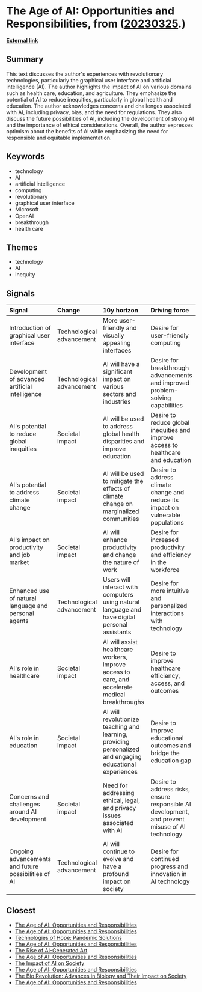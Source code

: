 # __The Age of AI: Opportunities and Responsibilities__, from ([20230325](https://kghosh.substack.com/p/20230325).)

__[External link](https://www.gatesnotes.com/The-Age-of-AI-Has-Begun)__



## Summary

This text discusses the author's experiences with revolutionary technologies, particularly the graphical user interface and artificial intelligence (AI). The author highlights the impact of AI on various domains such as health care, education, and agriculture. They emphasize the potential of AI to reduce inequities, particularly in global health and education. The author acknowledges concerns and challenges associated with AI, including privacy, bias, and the need for regulations. They also discuss the future possibilities of AI, including the development of strong AI and the importance of ethical considerations. Overall, the author expresses optimism about the benefits of AI while emphasizing the need for responsible and equitable implementation.

## Keywords

* technology
* AI
* artificial intelligence
* computing
* revolutionary
* graphical user interface
* Microsoft
* OpenAI
* breakthrough
* health care

## Themes

* technology
* AI
* inequity

## Signals

| Signal                                               | Change                    | 10y horizon                                                                                              | Driving force                                                                                   |
|:-----------------------------------------------------|:--------------------------|:---------------------------------------------------------------------------------------------------------|:------------------------------------------------------------------------------------------------|
| Introduction of graphical user interface             | Technological advancement | More user-friendly and visually appealing interfaces                                                     | Desire for user-friendly computing                                                              |
| Development of advanced artificial intelligence      | Technological advancement | AI will have a significant impact on various sectors and industries                                      | Desire for breakthrough advancements and improved problem-solving capabilities                  |
| AI's potential to reduce global inequities           | Societal impact           | AI will be used to address global health disparities and improve education                               | Desire to reduce global inequities and improve access to healthcare and education               |
| AI's potential to address climate change             | Societal impact           | AI will be used to mitigate the effects of climate change on marginalized communities                    | Desire to address climate change and reduce its impact on vulnerable populations                |
| AI's impact on productivity and job market           | Societal impact           | AI will enhance productivity and change the nature of work                                               | Desire for increased productivity and efficiency in the workforce                               |
| Enhanced use of natural language and personal agents | Technological advancement | Users will interact with computers using natural language and have digital personal assistants           | Desire for more intuitive and personalized interactions with technology                         |
| AI's role in healthcare                              | Societal impact           | AI will assist healthcare workers, improve access to care, and accelerate medical breakthroughs          | Desire to improve healthcare efficiency, access, and outcomes                                   |
| AI's role in education                               | Societal impact           | AI will revolutionize teaching and learning, providing personalized and engaging educational experiences | Desire to improve educational outcomes and bridge the education gap                             |
| Concerns and challenges around AI development        | Societal impact           | Need for addressing ethical, legal, and privacy issues associated with AI                                | Desire to address risks, ensure responsible AI development, and prevent misuse of AI technology |
| Ongoing advancements and future possibilities of AI  | Technological advancement | AI will continue to evolve and have a profound impact on society                                         | Desire for continued progress and innovation in AI technology                                   |

## Closest

* [The Age of AI: Opportunities and Responsibilities](2449c2fc4b8afc7e268db4987fa821e5)
* [The Age of AI: Opportunities and Responsibilities](2449c2fc4b8afc7e268db4987fa821e5)
* [Technologies of Hope: Pandemic Solutions](d44d0c046d2ee3330a2d40cfccdfc0d3)
* [The Age of AI: Opportunities and Responsibilities](2449c2fc4b8afc7e268db4987fa821e5)
* [The Rise of AI-Generated Art](536d1aaf84afa5bf10493f03cbb3d38d)
* [The Age of AI: Opportunities and Responsibilities](2449c2fc4b8afc7e268db4987fa821e5)
* [The Impact of AI on Society](87709d0e31dee725ec1f54b7f4facbc4)
* [The Age of AI: Opportunities and Responsibilities](2449c2fc4b8afc7e268db4987fa821e5)
* [The Bio Revolution: Advances in Biology and Their Impact on Society](62a5bae52266a680c6a13bd3ef8dc48c)
* [The Age of AI: Opportunities and Responsibilities](2449c2fc4b8afc7e268db4987fa821e5)
